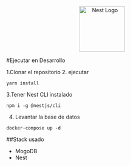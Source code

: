 <p align="center">
  <a href="http://nestjs.com/" target="blank"><img src="https://nestjs.com/img/logo-small.svg" width="120" alt="Nest Logo" /></a>
</p>

#Ejecutar en Desarrollo

1.Clonar el repositorio
2. ejecutar
```
yarn install
```

3.Tener Nest CLI instalado
```
npm i -g @nestjs/cli
```

4. Levantar la base de datos
```
docker-compose up -d
```

##Stack usado
* MogoDB
* Nest